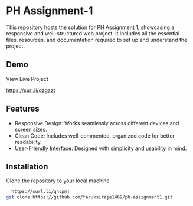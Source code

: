
# PH Assignment-1

This repository hosts the solution for PH Assignment 1, showcasing a responsive and well-structured web project. It includes all the essential files, resources, and documentation required to set up and understand the project.

## Demo

View Live Project

https://surl.li/qzgazt
## Features

- Responsive Design: Works seamlessly across different devices and screen sizes.
- Clean Code: Includes well-commented, organized code for better readability.
- User-Friendly Interface: Designed with simplicity and usability in mind.


## Installation

Clone the repository to your local machine

```bash
  https://surl.li/qncpmj
git clone https://github.com/faruksiraje1469/ph-assignment1.git
```
    
